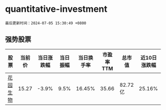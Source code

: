 # quantitative-investment

`最后更新时间：2024-07-05 15:30:49 +0800`

## 强势股票

|股票|当前价|当日涨跌幅|当日振幅|当日换手率|市盈率TTM|总市值|近10日涨跌幅|
|----|----|----|----|----|----|----|----|
|[花园生物](https://xueqiu.com/S/SZ300401)|15.27|-3.9%|9.5%|16.45%|35.66|82.72亿|25.16%|
